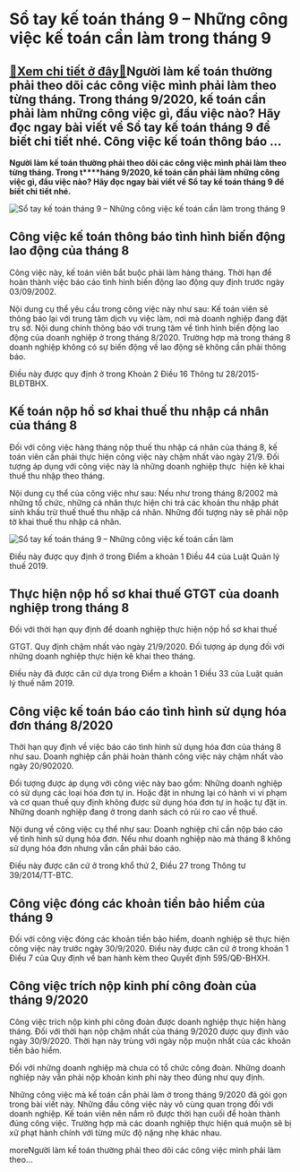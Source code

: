 Sổ tay kế toán tháng 9 – Những công việc kế toán cần làm trong tháng 9
======================================================================

[:gift:Xem chi tiết ở đây:gift:](https://hddtvn.com/so-tay-ke-toan-thang-9-nhung-cong-viec-ke-toan-can-lam-trong-thang-9/)Người làm kế toán thường phải theo dõi các công việc mình phải làm theo từng tháng. Trong tháng 9/2020, kế toán cần phải làm những công việc gì, đầu việc nào? Hãy đọc ngay bài viết về Sổ tay kế toán tháng 9 để biết chi tiết nhé. Công việc kế toán thông báo …
------------------------------------------------------------------------------------------------------------------------------------------------------------------------------------------------------------------------------------------------------------------

**Người làm kế toán thường phải theo dõi các công việc mình phải làm theo từng tháng. Trong t****háng 9/2020, kế toán cần phải làm những công việc gì, đầu việc nào? Hãy đọc ngay bài viết về Sổ tay kế toán tháng 9 để biết chi tiết nhé.**


![Sổ tay kế toán tháng 9 – Những công việc kế toán cần làm trong tháng 9](https://hddtvn.com/wp-content/uploads/2021/01/businessman-analyze-data-stock-market-research_31965-3388.jpg)


Công việc kế toán thông báo tình hình biến động lao động của tháng 8
--------------------------------------------------------------------


Công việc này, kế toán viên bắt buộc phải làm hàng tháng. Thời hạn để hoàn thành việc báo cáo tình hình biến động lao động quy định trước ngày 03/09/2002.


Nội dung cụ thể yêu cầu trong công việc này như sau: Kế toán viên sẽ thông báo lại với trung tâm dịch vụ việc làm, nơi mà doanh nghiệp đang đặt trụ sở. Nội dung chính thông báo với trung tâm về tình hình biến động lao động của doanh nghiệp ở trong tháng 8/2020. Trường hợp mà trong tháng 8 doanh nghiệp không có sự biến động về lao động sẽ không cần phải thông báo.


Điều này được quy định ở trong Khoản 2 Điều 16 Thông tư 28/2015-BLĐTBHX.


Kế toán nộp hồ sơ khai thuế thu nhập cá nhân của tháng 8
--------------------------------------------------------


Đối với công việc hàng tháng nộp thuế thu nhập cá nhân của tháng 8, kế toán viên cần phải thực hiện công việc này chậm nhất vào ngày 21/9. Đối tượng áp dụng với công việc này là những doanh nghiệp thực  hiện kê khai thuế thu nhập theo tháng.


Nội dung cụ thể của công việc như sau: Nếu như trong tháng 8/2002 mà những tổ chức, những cá nhân thực hiện chi trả các khoản thu nhập phát sinh khấu trừ thuế thuế thu nhập cá nhân. Những đối tượng này sẽ phải nộp tờ khai thuế thu nhập cá nhân.


![Sổ tay kế toán tháng 9 – Những công việc kế toán cần làm](https://hddtvn.com/wp-content/uploads/2021/01/27831517.jpg)


Điều này được quy định ở trong Điểm a khoản 1 Điều 44 của Luật Quản lý thuế 2019.


Thực hiện nộp hồ sơ khai thuế GTGT của doanh nghiệp trong tháng 8
-----------------------------------------------------------------


Đối với thời hạn quy định để doanh nghiệp thực hiện nộp hồ sơ khai thuế  

GTGT. Quy định chậm nhất vào ngày 21/9/2020. Đối tượng áp dụng đối với những doanh nghiệp thực hiện kê khai theo tháng.


Điều này đã được căn cứ dựa trong Điểm a khoản 1 Điều 33 của Luật quản lý thuế năm 2019.


Công việc kế toán báo cáo tình hình sử dụng hóa đơn tháng 8/2020
----------------------------------------------------------------


Thời hạn quy định về việc báo cáo tình hình sử dụng hóa đơn của tháng 8 như sau. Doanh nghiệp cần phải hoàn thành công việc này chậm nhất vào ngày 20/902020.


Đối tượng được áp dụng với công việc này bao gồm: Những doanh nghiệp có sử dụng các loại hóa đơn tự in. Hoặc đặt in nhưng lại có hành vi vi phạm và cơ quan thuế quy định không được sử dụng hóa đơn tự in hoặc tự đặt in. Những doanh nghiệp đang ở trong danh sách có rủi ro cao về thuế.


Nội dung về công việc cụ thể như sau: Doanh nghiệp chỉ cần nộp báo cáo về tình hình sử dụng hóa đơn. Nếu như doanh nghiệp nào mà tháng 8 không sử dụng hóa đơn nhưng vẫn cần phải báo cáo.


Điều này được căn cứ ở trong khổ thứ 2, Điều 27 trong Thông tư 39/2014/TT-BTC.


Công việc đóng các khoản tiền bảo hiểm của tháng 9
--------------------------------------------------


Đối với công việc đóng các khoản tiền bảo hiểm, doanh nghiệp sẽ thực hiện công việc này trước ngày 30/9/2020. Điều này được căn cứ ở trong khoản 1 Điều 7 của Quy định về ban hành kèm theo Quyết định 595/QĐ-BHXH.


Công việc trích nộp kinh phí công đoàn của tháng 9/2020
-------------------------------------------------------


Công việc trích nộp kinh phí công đoàn được doanh nghiệp thực hiện hàng tháng. Đối với thời hạn nộp chậm nhất của tháng 9/2020 được quy định vào ngày 30/9/2020. Thời hạn này trùng với ngày nộp muộn nhất của các khoản tiền bảo hiểm.


Đối với những doanh nghiệp mà chưa có tổ chức công đoàn. Những doanh nghiệp này vẫn phải nộp khoản kinh phí này theo đúng như quy định.


Những công việc mà kế toán cần phải làm ở trong tháng 9/2020 đã gói gọn trong bài viết này. Những đầu công việc này vô cùng quan trọng đối với doanh nghiệp. Kế toán viên nên nắm rõ được thời hạn cuối để hoàn thành đúng công việc. Trường hợp mà các doanh nghiệp thực hiện quá muộn sẽ bị xử phạt hành chính với từng mức độ nặng nhẹ khác nhau.


moreNgười làm kế toán thường phải theo dõi các công việc mình phải làm theo…

